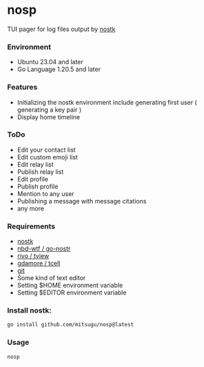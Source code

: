 nosp
========
TUI pager for log files output by [nostk](https://github.com/mitsugu/nostk)

### Environment
* Ubuntu 23.04 and later
* Go Language 1.20.5 and later

### Features
* Initializing the nostk environment include generating first user ( generating a key pair )
* Display home timeline

### ToDo
* Edit your contact list
* Edit custom emoji list
* Edit relay list
* Publish relay list
* Edit profile
* Publish profile
* Mention to any user
* Publishing a message with message citations
* any more

### Requirements
* [nostk](https://github.com/mitsugu/nostk)
* [nbd-wtf / go-nostr](https://github.com/nbd-wtf/go-nostr)
* [rivo / tview](https://github.com/rivo/tview)
* [gdamore / tcell](https://github.com/gdamore/tcell)
* [git](https://git-scm.com/)
* Some kind of text editor
* Setting $HOME environment variable
* Setting $EDITOR environment variable

### Install nostk:
```bash
go install github.com/mitsugu/nosp@latest
```

### Usage
```bash
nosp
```

